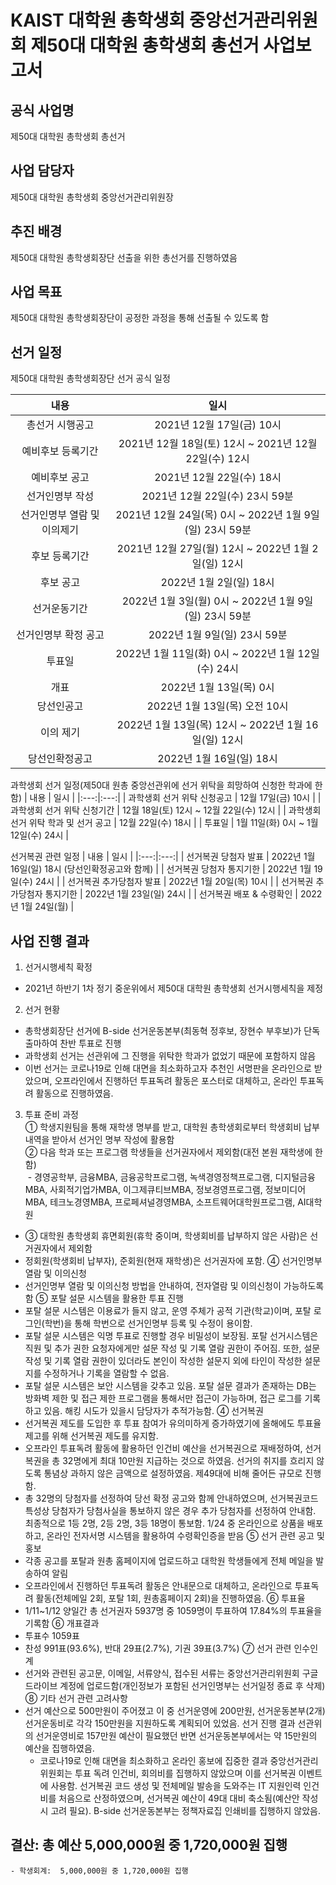KAIST 대학원 총학생회 중앙선거관리위원회 제50대 대학원 총학생회 총선거 사업보고서
==
## 공식 사업명
제50대 대학원 총학생회 총선거

## 사업 담당자
제50대 대학원 총학생회 중앙선거관리위원장

## 추진 배경
제50대 대학원 총학생회장단 선출을 위한 총선거를 진행하였음 

## 사업 목표
제50대 대학원 총학생회장단이 공정한 과정을 통해 선출될 수 있도록 함

## 선거 일정 
제50대 대학원 총학생회장단 선거 공식 일정

| 내용 | 일시 | 
|:---:|:---:|
| 총선거 시행공고 | 2021년 12월 17일(금) 10시 |
| 예비후보 등록기간 | 2021년 12월 18일(토) 12시 ~ 2021년 12월 22일(수) 12시 |
| 예비후보 공고 | 2021년 12월 22일(수) 18시 |
| 선거인명부 작성 | 2021년 12월 22일(수) 23시 59분 |
| 선거인명부 열람 및 이의제기 | 2021년 12월 24일(목) 0시 ~ 2022년 1월 9일(일) 23시 59분 |
| 후보 등록기간 | 2021년 12월 27일(월) 12시 ~ 2022년 1월 2일(일) 12시 |
| 후보 공고 | 2022년 1월 2일(일) 18시 |
| 선거운동기간 | 2022년 1월 3일(월) 0시 ~ 2022년 1월 9일(일) 23시 59분 |
| 선거인명부 확정 공고 | 2022년 1월 9일(일) 23시 59분 |
| 투표일 | 2022년 1월 11일(화) 0시 ~ 2022년 1월 12일(수) 24시 |
| 개표 | 2022년 1월 13일(목) 0시 |
| 당선인공고 | 2022년 1월 13일(목) 오전 10시 |
| 이의 제기 | 2022년 1월 13일(목) 12시 ~ 2022년 1월 16일(일) 12시 |
| 당선인확정공고 | 2022년 1월 16일(일) 18시 |

과학생회 선거 일정(제50대 원총 중앙선관위에 선거 위탁을 희망하여 신청한 학과에 한함)
| 내용 | 일시 | 
|:---:|:---:|
| 과학생회 선거 위탁 신청공고 | 12월 17일(금) 10시 |
| 과학생회 선거 위탁 신청기간 | 12월 18일(토) 12시 ~ 12월 22일(수) 12시 |
| 과학생회 선거 위탁 학과 및 선거 공고 | 12월 22일(수) 18시 |
| 투표일 | 1월 11일(화) 0시 ~ 1월 12일(수) 24시 |

선거복권 관련 일정 
| 내용 | 일시 | 
|:---:|:---:|
| 선거복권 당첨자 발표 | 2022년 1월 16일(일) 18시 (당선인확정공고와 함께) |
| 선거복권 당첨자 통지기한 | 2022년 1월 19일(수) 24시 |
| 선거복권 추가당첨자 발표 | 2022년 1월 20일(목) 10시 |
| 선거복권 추가당첨자 통지기한 | 2022년 1월 23일(일) 24시 |
| 선거복권 배포 & 수령확인 | 2022년 1월 24일(월) |


## 사업 진행 결과 
1) 선거시행세칙 확정
- 2021년 하반기 1차 정기 중운위에서 제50대 대학원 총학생회 선거시행세칙을 제정
2) 선거 현황
- 총학생회장단 선거에 B-side 선거운동본부(최동혁 정후보, 장현수 부후보)가 단독 출마하여 찬반 투표로 진행
- 과학생회 선거는 선관위에 그 진행을 위탁한 학과가 없었기 때문에 포함하지 않음
- 이번 선거는 코로나19로 인해 대면을 최소화하고자 추천인 서명판을 온라인으로 받았으며, 오프라인에서 진행하던 투표독려 활동은 포스터로 대체하고, 온라인 투표독려 활동으로 진행하였음.
3) 투표 준비 과정
<br>① 학생지원팀을 통해 재학생 명부를 받고, 대학원 총학생회로부터 학생회비 납부내역을 받아서 선거인 명부 작성에 활용함
<br>② 다음 학과 또는 프로그램 학생들을 선거권자에서 제외함(대전 본원 재학생에 한함)
<br>&nbsp;- 경영공학부, 금융MBA, 금융공학프로그램, 녹색경영정책프로그램, 디지털금융MBA, 사회적기업가MBA, 이그제큐티브MBA,  정보경영프로그램, 정보미디어MBA, 테크노경영MBA, 프로페셔널경영MBA, 소프트웨어대학원프로그램, AI대학원
- ③ 대학원 총학생회 휴면회원(휴학 중이며, 학생회비를 납부하지 않은 사람)은 선거권자에서 제외함
- 정회원(학생회비 납부자), 준회원(현재 재학생)은 선거권자에 포함. 
④ 선거인명부 열람 및 이의신청
- 선거인명부 열람 및 이의신청 방법을 안내하여, 전자열람 및 이의신청이 가능하도록 함
⑤ 포탈 설문 시스템을 활용한 투표 진행
- 포탈 설문 시스템은 이용료가 들지 않고, 운영 주체가 공적 기관(학교)이며, 포탈 로그인(학번)을 통해 학번으로 선거인명부 등록 및 수정이 용이함. 
- 포탈 설문 시스템은 익명 투표로 진행할 경우 비밀성이 보장됨. 포탈 선거시스템은 직원 및 추가 권한 요청자에게만 설문 작성 및 기록 열람 권한이 주어짐. 또한, 설문 작성 및 기록 열람 권한이 있더라도 본인이 작성한 설문지 외에 타인이 작성한 설문지를 수정하거나 기록을 열람할 수 없음. 
- 포탈 설문 시스템은 보안 시스템을 갖추고 있음. 포탈 설문 결과가 존재하는 DB는 방화벽 제한 및 접근 제한 프로그램을 통해서만 접근이 가능하며, 접근 로그를 기록하고 있음. 해킹 시도가 있을시 담당자가 추적가능함. 
④ 선거복권
- 선거복권 제도를 도입한 후 투표 참여가 유의미하게 증가하였기에 올해에도 투표율 제고를 위해 선거복권 제도를 유지함. 
- 오프라인 투표독려 활동에 활용하던 인건비 예산을 선거복권으로 재배정하여, 선거복권을 총 32명에게 최대 10만원 지급하는 것으로 하였음. 선거의 취지를 흐리지 않도록 통념상 과하지 않은 금액으로 설정하였음. 제49대에 비해 줄어든 규모로 진행함.
 - 총 32명의 당첨자를 선정하여 당선 확정 공고와 함께 안내하였으며, 선거복권코드 특성상 당첨자가 당첨사실을 통보하지 않은 경우 추가 당첨자를 선정하여 안내함. 최종적으로 1등 2명, 2등 2명, 3등 18명이 통보함. 1/24 중 온라인으로 상품을 배포하고, 온라인 전자서명 시스템을 활용하여 수령확인증을 받음
⑤ 선거 관련 공고 및 홍보
 - 각종 공고를 포탈과 원총 홈페이지에 업로드하고 대학원 학생들에게 전체 메일을 발송하여 알림
 - 오프라인에서 진행하던 투표독려 활동은 안내문으로 대체하고, 온라인으로 투표독려 활동(전체메일 2회, 포탈 1회, 원총홈페이지 2회)을 진행하였음.
⑥ 투표율
 - 1/11~1/12 양일간 총 선거권자 5937명 중 1059명이 투표하여 17.84%의 투표율을 기록함
⑥ 개표결과
 - 투표수 1059표 
 - 찬성 991표(93.6%), 반대 29표(2.7%), 기권 39표(3.7%)
⑦ 선거 관련 인수인계
 - 선거와 관련된 공고문, 이메일, 서류양식, 접수된 서류는 중앙선거관리위원회 구글 드라이브 계정에 업로드함(개인정보가 포함된 선거인명부는 선거일정 종료 후 삭제)
⑧ 기타 선거 관련 고려사항
 - 선거 예산으로 500만원이 주어졌고 이 중 선거운영에 200만원, 선거운동본부(2개) 선거운동비로 각각 150만원을 지원하도록 계획되어 있었음. 선거 진행 결과 선관위의 선거운영비로 157만원 예산이 필요했던 반면 선거운동본부에서는 약 15만원의 예산을 집행하였음. 
     - 코로나19로 인해 대면을 최소화하고 온라인 홍보에 집중한 결과 중앙선거관리위원회는 투표 독려 인건비, 회의비를 집행하지 않았으며 이를 선거복권 이벤트에 사용함. 선거복권 코드 생성 및 전체메일 발송을 도와주는 IT 지원인력 인건비를 처음으로 산정하였으며, 선거복권 예산이 49대 대비 축소됨(예산안 작성시 고려 필요). B-side 선거운동본부는 정책자료집 인쇄비를 집행하지 않았음. 

## 결산: 총 예산 5,000,000원 중 1,720,000원 집행 
    - 학생회계:  5,000,000원 중 1,720,000원 집행

